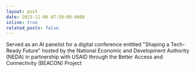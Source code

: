 ```yaml
---
layout: post
date: 2023-12-06 07:59:00-0400
inline: true
related_posts: false
---
```


Served as an AI panelist for a digital conference entitled "Shaping a Tech-Ready Future" hosted by the National Economic and Development Authority (NEDA) in partnership with USAID through the Better Access and Connectivity (BEACON) Project
